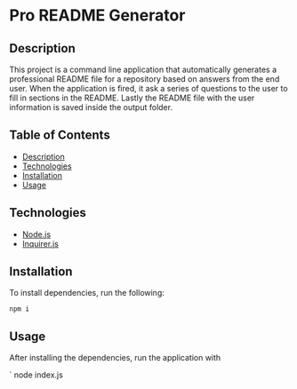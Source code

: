 # Pro README Generator

## Description

This project is a command line application that automatically generates a professional README  file for a repository based on answers from the end user. When the application is fired, it ask a series of questions to the user to fill in sections in the README. Lastly the README file with the user information is saved inside the output folder.

## Table of Contents

* [Description](#description)
* [Technologies](#technologies)
* [Installation](#installation)
* [Usage](#usage)


## Technologies

* [Node.js](https://nodejs.org/)
* [Inquirer.js](https://www.npmjs.com/package/inquirer)

## Installation

To install dependencies, run the following:

`
npm i
`

## Usage

After installing the dependencies, run the application with 

`
node index.js
